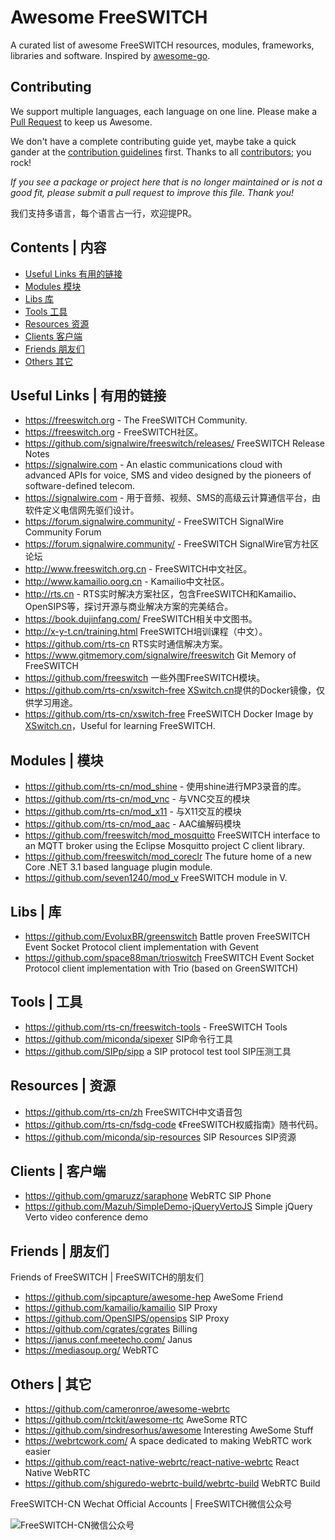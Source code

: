 # Awesome FreeSWITCH

A curated list of awesome FreeSWITCH resources, modules, frameworks, libraries and software. Inspired by [awesome-go](https://github.com/avelino/awesome-go).

## Contributing

We support multiple languages, each language on one line. Please make a [Pull Request](https://help.github.com/en/github/collaborating-with-issues-and-pull-requests/about-pull-requests) to keep us Awesome.

We don't have a complete contributing guide yet, maybe take a quick gander at the [contribution guidelines](https://github.com/avelino/awesome-go/blob/master/CONTRIBUTING.md) first. Thanks to all [contributors](https://github.com/rts-cn/awesome-freeswitch/graphs/contributors); you rock!

*If you see a package or project here that is no longer maintained or is not a good fit, please submit a pull request to improve this file. Thank you!*

我们支持多语言，每个语言占一行，欢迎提PR。

## Contents | 内容

- [Useful Links 有用的链接](#useful-links--有用的链接)
- [Modules 模块](#modules--模块)
- [Libs 库](#libs--库)
- [Tools 工具](#tools--工具)
- [Resources 资源](#resources--资源)
- [Clients 客户端](#clients--客户端)
- [Friends 朋友们](#friends--朋友们)
- [Others 其它](#others--其它)

## Useful Links | 有用的链接

* https://freeswitch.org - The FreeSWITCH Community.
* https://freeswitch.org - FreeSWITCH社区。
* https://github.com/signalwire/freeswitch/releases/ FreeSWITCH Release Notes
* https://signalwire.com - An elastic communications cloud with advanced APIs for voice, SMS
and video designed by the pioneers of software-defined telecom.
* https://signalwire.com - 用于音频、视频、SMS的高级云计算通信平台，由软件定义电信网先驱们设计。
* https://forum.signalwire.community/ - FreeSWITCH SignalWire Community Forum
* https://forum.signalwire.community/ - FreeSWITCH SignalWire官方社区论坛
* http://www.freeswitch.org.cn - FreeSWITCH中文社区。
* http://www.kamailio.oorg.cn - Kamailio中文社区。
* http://rts.cn - RTS实时解决方案社区，包含FreeSWITCH和Kamailio、OpenSIPS等，探讨开源与商业解决方案的完美结合。
* https://book.dujinfang.com/ FreeSWITCH相关中文图书。
* http://x-y-t.cn/training.html FreeSWITCH培训课程（中文）。
* https://github.com/rts-cn RTS实时通信解决方案。
* https://www.gitmemory.com/signalwire/freeswitch Git Memory of FreeSWITCH
* https://github.com/freeswitch 一些外围FreeSWITCH模块。
* https://github.com/rts-cn/xswitch-free [XSwitch.cn](https://xswitch.cn)提供的Docker镜像，仅供学习用途。
* https://github.com/rts-cn/xswitch-free FreeSWITCH Docker Image by [XSwitch.cn](https://xswitch.cn)，Useful for learning FreeSWITCH.

## Modules | 模块

* https://github.com/rts-cn/mod_shine - 使用shine进行MP3录音的库。
* https://github.com/rts-cn/mod_vnc - 与VNC交互的模块
* https://github.com/rts-cn/mod_x11 - 与X11交互的模块
* https://github.com/rts-cn/mod_aac - AAC编解码模块
* https://github.com/freeswitch/mod_mosquitto FreeSWITCH interface to an MQTT broker using the Eclipse Mosquitto project C client library.
* https://github.com/freeswitch/mod_coreclr The future home of a new Core .NET 3.1 based language plugin module.
* https://github.com/seven1240/mod_v FreeSWITCH module in V.

## Libs | 库

* https://github.com/EvoluxBR/greenswitch Battle proven FreeSWITCH Event Socket Protocol client implementation with Gevent
* https://github.com/space88man/trioswitch FreeSWITCH Event Socket Protocol client implementation with Trio (based on GreenSWITCH)


## Tools | 工具

* https://github.com/rts-cn/freeswitch-tools - FreeSWITCH Tools
* https://github.com/miconda/sipexer SIP命令行工具
* https://github.com/SIPp/sipp a SIP protocol test tool SIP压测工具

## Resources | 资源

* https://github.com/rts-cn/zh FreeSWITCH中文语音包
* https://github.com/rts-cn/fsdg-code 《FreeSWITCH权威指南》随书代码。
* https://github.com/miconda/sip-resources SIP Resources SIP资源

## Clients | 客户端

* https://github.com/gmaruzz/saraphone WebRTC SIP Phone
* https://github.com/Mazuh/SimpleDemo-jQueryVertoJS Simple jQuery Verto video conference demo

## Friends | 朋友们

Friends of FreeSWITCH | FreeSWITCH的朋友们

* https://github.com/sipcapture/awesome-hep AweSome Friend
* https://github.com/kamailio/kamailio SIP Proxy
* https://github.com/OpenSIPS/opensips SIP Proxy
* https://github.com/cgrates/cgrates Billing
* https://janus.conf.meetecho.com/ Janus
* https://mediasoup.org/ WebRTC

## Others | 其它

* https://github.com/cameronroe/awesome-webrtc
* https://github.com/rtckit/awesome-rtc AweSome RTC
* https://github.com/sindresorhus/awesome Interesting AweSome Stuff
* https://webrtcwork.com/ A space dedicated to making WebRTC work easier
* https://github.com/react-native-webrtc/react-native-webrtc React Native WebRTC
* https://github.com/shiguredo-webrtc-build/webrtc-build WebRTC Build

FreeSWITCH-CN Wechat Official Accounts | FreeSWITCH微信公众号

![FreeSWITCH-CN微信公众号](img/qrcode_for_FreeSWITCH-CN-wechat.jpg)
